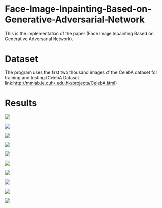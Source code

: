 # Face-Image-Inpainting-Based-on-Generative-Adversarial-Network
This is the implementation of the paper (Face Image Inpainting Based on Generative Adversarial Network).

# Dataset
The program uses the first two thousand images of the CelebA dataset for training and testing.(CelebA Dataset link:http://mmlab.ie.cuhk.edu.hk/projects/CelebA.html)

# Results

![](000001.jpg)

![](000002.jpg)

![](000003.jpg)

![](000004.jpg)

![](000005.jpg)

![](000006.jpg)

![](000007.jpg)

![](000008.jpg)

![](000009.jpg)

![](000010.jpg)
